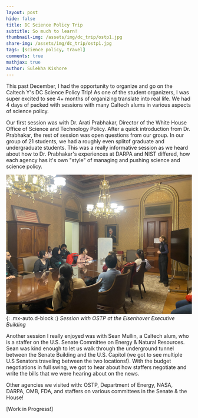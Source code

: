 ```yaml
---
layout: post
hide: false
title: DC Science Policy Trip
subtitle: So much to learn!
thumbnail-img: /assets/img/dc_trip/ostp1.jpg
share-img: /assets/img/dc_trip/ostp1.jpg
tags: [science policy, travel]
comments: true
mathjax: true
author: Sulekha Kishore
---
```


This past December, I had the opportunity to organize and go on the Caltech Y's DC Science Policy Trip! As one of the student organizers, I was super excited to see 4+ months of organizing translate into real life. We had 4 days of packed with sessions with many Caltech alums in various aspects of science policy.

Our first session was with Dr. Arati Prabhakar, Director of the White House Office of Science and Technology Policy. After a quick introduction from Dr. Prabhakar, the rest of session was open questions from our group. In our group of 21 students, we had a roughly even splitof graduate and undergraduate students. This was a really informative session as we heard about how to Dr. Prabhakar's experiences at DARPA and NIST differed, how each agency has it's own "style" of managing and pushing science and science policy. 

![OSTP](/assets/img/dc_trip/ostp1.jpg){: .mx-auto.d-block :}
*Session with OSTP at the Eisenhover Executive Building*

Another session I really enjoyed was with Sean Mullin, a Caltech alum, who is a staffer on the U.S. Senate Committee on Energy & Natural Resources. Sean was kind enough to let us walk through the underground tunnel between the Senate Building and the U.S. Capitol (we got to see multiple U.S Senators traveling between the two locations!). With the budget negotiations in full swing, we got to hear about how staffers negotiate and write the bills that we were hearing about on the news. 

Other agencies we visited with: OSTP, Department of Energy, NASA, DARPA, OMB, FDA, and staffers on various committees in the Senate & the House! 

[Work in Progress!]